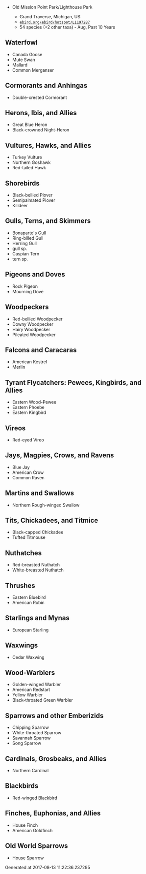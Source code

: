 
* Old Mission Point Park/Lighthouse Park

    * Grand Traverse, Michigan, US
    * [`ebird.org/ebird/hotspot/L1197287`](ebird.org/ebird/hotspot/L1197287)
    * 54 species (+2 other taxa) - Aug, Past 10 Years


## Waterfowl

  * Canada Goose
  * Mute Swan
  * Mallard
  * Common Merganser

## Cormorants and Anhingas

  * Double-crested Cormorant

## Herons, Ibis, and Allies

  * Great Blue Heron
  * Black-crowned Night-Heron

## Vultures, Hawks, and Allies

  * Turkey Vulture
  * Northern Goshawk
  * Red-tailed Hawk

## Shorebirds

  * Black-bellied Plover
  * Semipalmated Plover
  * Killdeer

## Gulls, Terns, and Skimmers

  * Bonaparte's Gull
  * Ring-billed Gull
  * Herring Gull
  * gull sp.
  * Caspian Tern
  * tern sp.

## Pigeons and Doves

  * Rock Pigeon
  * Mourning Dove

## Woodpeckers

  * Red-bellied Woodpecker
  * Downy Woodpecker
  * Hairy Woodpecker
  * Pileated Woodpecker

## Falcons and Caracaras

  * American Kestrel
  * Merlin

## Tyrant Flycatchers: Pewees, Kingbirds, and Allies

  * Eastern Wood-Pewee
  * Eastern Phoebe
  * Eastern Kingbird

## Vireos

  * Red-eyed Vireo

## Jays, Magpies, Crows, and Ravens

  * Blue Jay
  * American Crow
  * Common Raven

## Martins and Swallows

  * Northern Rough-winged Swallow

## Tits, Chickadees, and Titmice

  * Black-capped Chickadee
  * Tufted Titmouse

## Nuthatches

  * Red-breasted Nuthatch
  * White-breasted Nuthatch

## Thrushes

  * Eastern Bluebird
  * American Robin

## Starlings and Mynas

  * European Starling

## Waxwings

  * Cedar Waxwing

## Wood-Warblers

  * Golden-winged Warbler
  * American Redstart
  * Yellow Warbler
  * Black-throated Green Warbler

## Sparrows and other Emberizids

  * Chipping Sparrow
  * White-throated Sparrow
  * Savannah Sparrow
  * Song Sparrow

## Cardinals, Grosbeaks, and Allies

  * Northern Cardinal

## Blackbirds

  * Red-winged Blackbird

## Finches, Euphonias, and Allies

  * House Finch
  * American Goldfinch

## Old World Sparrows

  * House Sparrow

Generated at 2017-08-13 11:22:36.237295

